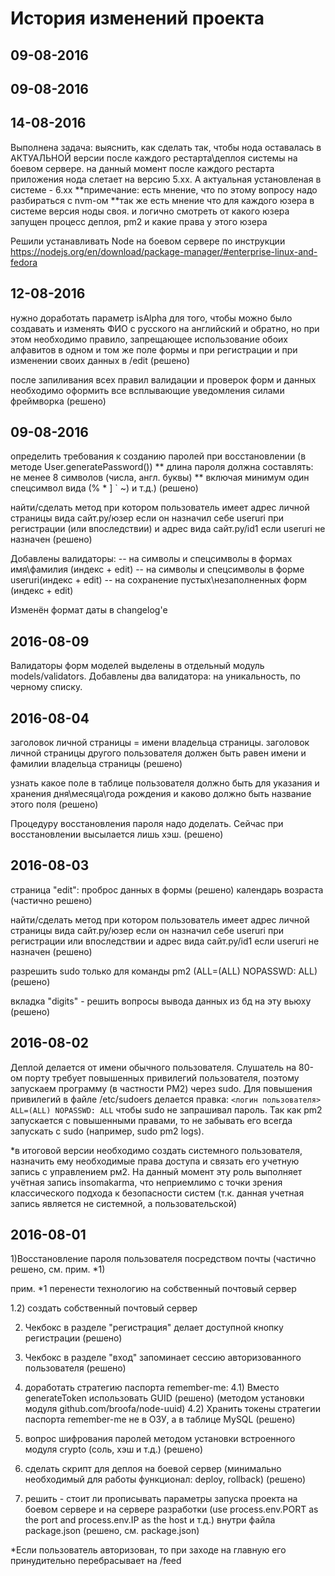 
История изменений проекта
=========================

09-08-2016
----------



09-08-2016
----------



14-08-2016
----------

Выполнена задача:
     выяснить, как сделать так, чтобы нода оставалась в АКТУАЛЬНОЙ версии после
     каждого рестарта\деплоя системы на боевом сервере. на данный момент после
     каждого рестарта приложения нода слетает на версию 5.хх. А актуальная
     установленая в системе - 6.хх
     **примечание: есть мнение, что по этому вопросу надо разбираться с nvm-ом
     **так же есть мнение что для каждого юзера в системе версия ноды своя. и 
     логично смотреть от какого юзера запущен процесс деплоя, pm2 и какие права
     у этого юзера

Решили устанавливать Node на боевом сервере по инструкции
https://nodejs.org/en/download/package-manager/#enterprise-linux-and-fedora




12-08-2016
----------
нужно доработать параметр isAlpha для того, чтобы можно было создавать и
     изменять ФИО с русского на английский и обратно, но при этом необходимо
     правило, запрещающее использование обоих алфавитов в одном и том же
     поле формы и при регистрации и при изменении своих данных в /edit (решено)
     
после запиливания всех правил валидации и проверок форм и данных необходимо
   оформить все всплывающие уведомления силами фреймворка              (решено)


09-08-2016
----------
определить требования к созданию паролей при восстановлении (в методе
User.generatePassword()) 
** длина пароля должна составлять: не менее 8 символов (числа, англ. буквы)
** включая минимум один спецсимвол вида (% * ] ` ~) и т.д.)            (решено)

найти/сделать метод при котором пользователь имеет адрес личной страницы вида
сайт.ру/юзер если он назначил себе useruri при регистрации (или впоследствии)
и адрес вида сайт.ру/id1 если useruri не назначен                      (решено)
     
Добавлены валидаторы: 
-- на символы и спецсимволы в формах имя\фамилия (индекс + edit)
-- на символы и спецсимволы в форме useruri(индекс + edit)
-- на сохранение пустых\незаполненных форм (индекс + edit)

Изменён формат даты в changelog'e

2016-08-09
----------

Валидаторы форм моделей выделены в отдельный модуль models/validators.
Добавлены два валидатора: на уникальность, по черному списку.

2016-08-04
----------

заголовок личной страницы = имени владельца страницы. заголовок личной страницы
другого пользователя должен быть равен имени и фамилии владельца страницы 
   (решено)
   
узнать какое поле в таблице пользователя должно быть для указания и хранения
дня\месяца\года рождения и каково должно быть название этого поля (решено)

Процедуру восстановления пароля надо доделать. Сейчас при восстановлении
высылается лишь хэш. (решено)

2016-08-03
----------

страница "edit":
проброс данных в формы (решено)
календарь возраста  (частично решено)

найти/сделать метод при котором пользователь имеет адрес личной страницы вида
сайт.ру/юзер если он назначил себе useruri при регистрации или впоследствии
и адрес вида сайт.ру/id1 если useruri не назначен (решено)

разрешить sudo только для команды pm2 (ALL=(ALL) NOPASSWD: ALL) (решено)

вкладка "digits" - решить вопросы вывода данных из бд на эту вьюху (решено)


2016-08-02
----------

Деплой делается от имени обычного пользователя.
Слушатель на 80-ом порту требует повышенных привилегий пользователя, поэтому запускаем программу (в частности PM2) через sudo.
Для повышения привилегий в файле /etc/sudoers делается правка:
`<логин пользователя> ALL=(ALL) NOPASSWD: ALL` чтобы sudo не запрашивал пароль.
Так как pm2 запускается с повышенными правами, то не забывать его всегда запускать с sudo (например, sudo pm2 logs).

*в итоговой версии необходимо создать системного пользователя, назначить ему необходимые права доступа и связать его учетную запись
 с управлением рм2. На данный момент эту роль выполняет учётная запись insomakarma, что неприемлимо с точки зрения классического
 подхода к безопасности систем (т.к. данная учетная запись является не системной, а пользовательской)

2016-08-01
----------

1)Восстановление пароля пользователя посредством почты (частично решено, см. прим. *1)

прим. *1 перенести технологию на собственный почтовый сервер

1.2) создать собственный почтовый сервер

2) Чекбокс в разделе "регистрация" делает доступной кнопку регистрации (решено)

3) Чекбокс в разделе "вход" запоминает сессию авторизованного пользователя (решено)

4) доработать стратегию паспорта remember-me:
4.1) Вместо generateToken использовать GUID (решено) (методом установки модуля github.com/broofa/node-uuid)
4.2) Хранить токены стратегии паспорта remember-me не в ОЗУ, а в таблице MySQL (решено)

5) вопрос шифрования паролей методом установки встроенного модуля crypto (соль, хэш и т.д.) (решено)

6) сделать скрипт для деплоя на боевой сервер (минимально необходимый для работы функционал: deploy, rollback) 
   (решено)

7) решить - стоит ли прописывать параметры запуска проекта на боевом сервере
    и на сервере разработки (use process.env.PORT as the port and process.env.IP
    as the host и т.д.) внутри файла package.json (решено, см. package.json)


*Если пользователь авторизован, то при заходе на главную его 
принудительно перебрасывает на /feed

